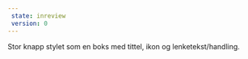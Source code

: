 ```yaml
---
 state: inreview
 version: 0
---
```

Stor knapp stylet som en boks med tittel, ikon og lenketekst/handling.
